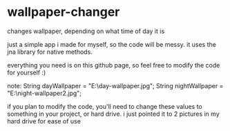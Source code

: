 # wallpaper-changer
changes wallpaper, depending on what time of day it is

just a simple app i made for myself, so the code will be messy. it uses the jna library for native methods.

everything you need is on this github page, so feel free to modify the code for yourself :) 


note:
  String dayWallpaper = "E:\\day-wallpaper.jpg";
	String nightWallpaper = "E:\\night-wallpaper2.jpg";
  
if you plan to modify the code, you'll need to change these values to something in your project, or hard drive. 
i just pointed it to 2 pictures in my hard drive for ease of use
